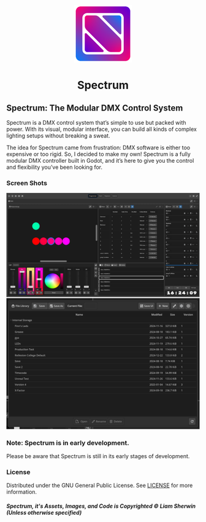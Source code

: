 <p align="center">
	<img src="https://github.com/SpectrumPro/Spectrum/blob/master/Assets/Icon.png?raw=true" alt="Spectrum Logo" width="150" height="150">
	<h1 align="center">Spectrum</h1>
</p>

## Spectrum: The Modular DMX Control System

Spectrum is a DMX control system that’s simple to use but packed with power. With its visual, modular interface, you can build all kinds of complex lighting setups without breaking a sweat.

The idea for Spectrum came from frustration: DMX software is either too expensive or too rigid. So, I decided to make my own! Spectrum is a fully modular DMX controller built in Godot, and it’s here to give you the control and flexibility you’ve been looking for.


### Screen Shots
![Spectrum Screen Shot](https://github.com/SpectrumPro/Spectrum/blob/master/.github/MainUI.png?raw=true)
![Spectrum Screen Shot](https://github.com/SpectrumPro/Spectrum/blob/master/.github/FileLibrary.png?raw=true)


### Note: Spectrum is in early development.
Please be aware that Spectrum is still in its early stages of development.

### License

Distributed under the GNU General Public License. See [LICENSE](https://github.com/SpectrumPro/Spectrum/blob/master/LICENSE) for more information.


##### Spectrum, it's Assets, Images, and Code is Copyrighted © Liam Sherwin (Unless otherwise specified)
